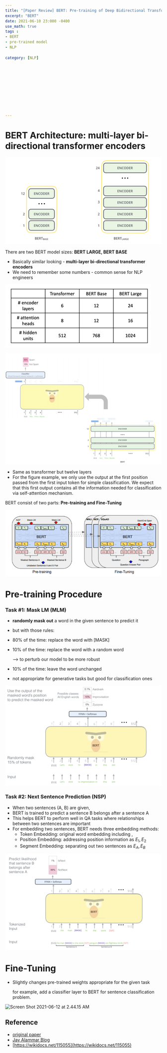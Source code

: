 ```yaml
---
title: "[Paper Review] BERT: Pre-training of Deep Bidirectional Transformers for Language Understanding"
excerpt: "BERT"
date: 2021-06-10 23:000 -0400
use_math: true
tags :
- BERT
- pre-trained model
- NLP

category: [NLP]










---
```






# BERT Architecture: multi-layer bi-directional transformer encoders

![Screen Shot 2021-06-12 at 2.18.41 AM](/assets/2021-06-10-bert5.png)

There are two BERT model sizes: **BERT LARGE, BERT BASE**

- Basically similar looking - **multi-layer bi-directional transformer encoders**
- We need to remember some numbers - common sense for NLP engineers

<img src="/assets/2021-06-10-bert7.png" alt="Screen Shot 2021-06-12 at 2.23.41 AM" style="zoom:50%;" />



![Screen Shot 2021-06-12 at 2.13.57 AM](/assets/2021-06-10-bert4.png)



- Same as transformer but twelve layers
- For the figure example, we only use the output at the first position passed from the first input token <CLS> for simple classification. We expect that this first output contains all the information needed for classification via self-attention mechanism.





BERT consist of two parts: **Pre-training and Fine-Tuning**

![img](/assets/2021-06-11-bert1.png)



# Pre-training Procedure



### Task #1: Mask LM (MLM)

- **randomly mask out** a word in the given sentence to predict it

- but with those rules:

- 80% of the time: replace the word with [MASK]

- 10% of the time: replace the word with a random word

   --> to perturb our model to be more robust

- 10% of the time: leave the word unchanged

- not appropriate for generative tasks but good for classification ones 

![Screen Shot 2021-06-12 at 2.03.47 AM](/assets/2021-06-10-bert2.png)



### Task #2: Next Sentence Prediction (NSP)

- When two sentences (A, B) are given,
- BERT is trained to predict a sentence B belongs after a sentence A
- This helps BERT to perform well in QA tasks where relationships between two sentences are important
- For embedding two sentences, BERT needs three embedding methods:
  - Token Embedding: original word embedding including <CLS>, <SEP>
  - Position Embedding: addressing position information as $E_1, E_2$
  - Segment Embedding: separating out two sentences as $E_A, E_B$

![Screen Shot 2021-06-12 at 2.44.15 AM](/assets/2021-06-10-bert8.png)





# Fine-Tuning

- Slightly changes pre-trained weights appropriate for the given task

  for example, add a classifier layer to BERT for sentence classification problem.

![Screen Shot 2021-06-12 at 2.44.15 AM](/assets/2021-06-10-bert38.png)





## Reference 

- [original paper](https://arxiv.org/pdf/1810.04805.pdf)
- [Jay Alammar Blog](http://jalammar.github.io/illustrated-bert/)
- [https://wikidocs.net/115055](https://wikidocs.net/115055)